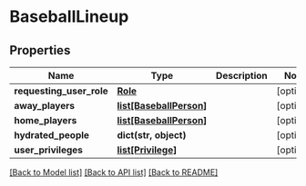 # BaseballLineup

## Properties
Name | Type | Description | Notes
------------ | ------------- | ------------- | -------------
**requesting_user_role** | [**Role**](Role.md) |  | [optional] 
**away_players** | [**list[BaseballPerson]**](BaseballPerson.md) |  | [optional] 
**home_players** | [**list[BaseballPerson]**](BaseballPerson.md) |  | [optional] 
**hydrated_people** | **dict(str, object)** |  | [optional] 
**user_privileges** | [**list[Privilege]**](Privilege.md) |  | [optional] 

[[Back to Model list]](../README.md#documentation-for-models) [[Back to API list]](../README.md#documentation-for-api-endpoints) [[Back to README]](../README.md)

